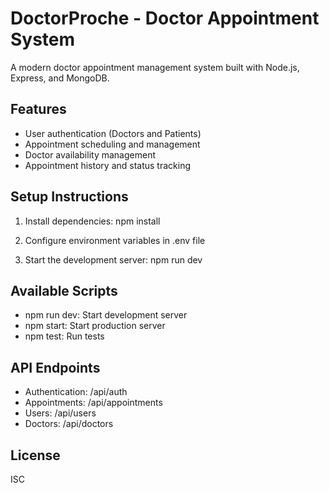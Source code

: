 # DoctorProche - Doctor Appointment System

A modern doctor appointment management system built with Node.js, Express, and MongoDB.

## Features

- User authentication (Doctors and Patients)
- Appointment scheduling and management
- Doctor availability management
- Appointment history and status tracking

## Setup Instructions

1. Install dependencies:
   npm install

2. Configure environment variables in .env file

3. Start the development server:
   npm run dev

## Available Scripts

- npm run dev: Start development server
- npm start: Start production server
- npm test: Run tests

## API Endpoints

- Authentication: /api/auth
- Appointments: /api/appointments
- Users: /api/users
- Doctors: /api/doctors

## License

ISC 